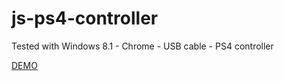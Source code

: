 # js-ps4-controller

Tested with Windows 8.1 - Chrome - USB cable - PS4 controller

[DEMO](https://neodev2.github.io/js-ps4-controller/)
